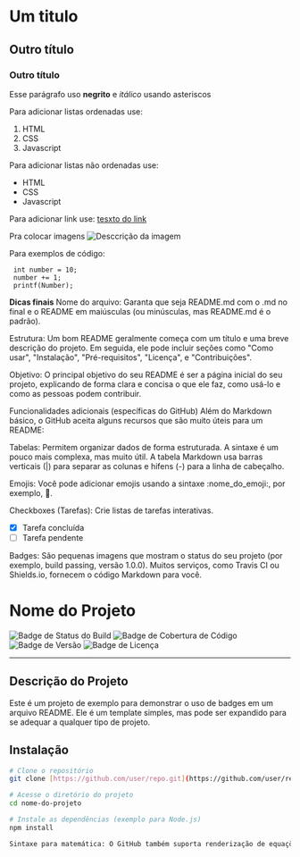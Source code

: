 # Um titulo
## Outro título
### Outro título

Esse parágrafo uso **negrito** e *itálico* usando asteriscos

Para adicionar listas ordenadas use:
1. HTML
2. CSS
3. Javascript

Para adicionar listas não ordenadas use:
- HTML
- CSS
- Javascript

Para adicionar link use:
[tesxto do link](www.google.com.br)

Pra colocar imagens
![Desccrição da imagem](https://picsum.photos/id/237/200/300)

Para exemplos de código:
```
 int number = 10; 
 number += 1;     
 printf(Number);
```
**Dicas finais**
Nome do arquivo: Garanta que seja README.md com o .md no final e o README em maiúsculas (ou minúsculas, mas README.md é o padrão).

Estrutura: Um bom README geralmente começa com um título e uma breve descrição do projeto. Em seguida, ele pode incluir seções como "Como usar", "Instalação", "Pré-requisitos", "Licença", e "Contribuições".

Objetivo: O principal objetivo do seu README é ser a página inicial do seu projeto, explicando de forma clara e concisa o que ele faz, como usá-lo e como as pessoas podem contribuir.


Funcionalidades adicionais (específicas do GitHub)
Além do Markdown básico, o GitHub aceita alguns recursos que são muito úteis para um README:

Tabelas: Permitem organizar dados de forma estruturada. A sintaxe é um pouco mais complexa, mas muito útil.
A tabela Markdown usa barras verticais (|) para separar as colunas e hifens (-) para a linha de cabeçalho.

Emojis: Você pode adicionar emojis usando a sintaxe :nome_do_emoji:, por exemplo, :rocket:.

Checkboxes (Tarefas): Crie listas de tarefas interativas.
- [x] Tarefa concluída
- [ ] Tarefa pendente

Badges: São pequenas imagens que mostram o status do seu projeto (por exemplo, build passing, versão 1.0.0). Muitos serviços, como Travis CI ou Shields.io, fornecem o código Markdown para você.

# Nome do Projeto

![Badge de Status do Build](https://img.shields.io/travis/user/repo.svg)
![Badge de Cobertura de Código](https://img.shields.io/coveralls/github/user/repo.svg)
![Badge de Versão](https://img.shields.io/npm/v/nomedopacote.svg)
![Badge de Licença](https://img.shields.io/github/license/user/repo.svg)

---

## Descrição do Projeto

Este é um projeto de exemplo para demonstrar o uso de badges em um arquivo README. Ele é um template simples, mas pode ser expandido para se adequar a qualquer tipo de projeto.

## Instalação

```bash
# Clone o repositório
git clone [https://github.com/user/repo.git](https://github.com/user/repo.git)

# Acesse o diretório do projeto
cd nome-do-projeto

# Instale as dependências (exemplo para Node.js)
npm install

Sintaxe para matemática: O GitHub também suporta renderização de equações matemáticas usando MathJax. Você precisa de um $  para equações em linha ou $$ para blocos de equações.
